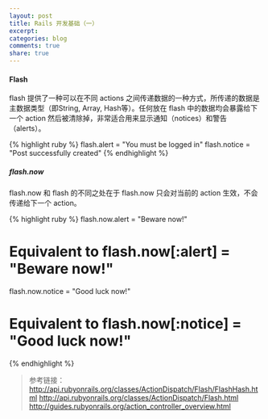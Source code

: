 ```yaml
---
layout: post
title: Rails 开发基础（一）
excerpt:
categories: blog
comments: true
share: true
---
```


#### Flash

flash 提供了一种可以在不同 actions 之间传递数据的一种方式，所传递的数据是主数据类型（即String, Array, Hash等）。任何放在 flash 中的数据均会暴露给下一个 action 然后被清除掉，非常适合用来显示通知（notices）和警告（alerts）。

{% highlight ruby %}
flash.alert = "You must be logged in"
flash.notice = "Post successfully created"
{% endhighlight %}

##### flash.now

flash.now 和 flash 的不同之处在于 flash.now 只会对当前的 action 生效，不会传递给下一个 action。

{% highlight ruby %}
flash.now.alert = "Beware now!"
# Equivalent to flash.now[:alert] = "Beware now!"
flash.now.notice = "Good luck now!"
# Equivalent to flash.now[:notice] = "Good luck now!"
{% endhighlight %}

> 参考链接：
> http://api.rubyonrails.org/classes/ActionDispatch/Flash/FlashHash.html
> http://api.rubyonrails.org/classes/ActionDispatch/Flash.html
> http://guides.rubyonrails.org/action_controller_overview.html